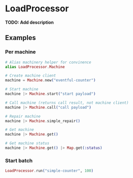 # LoadProcessor

**TODO: Add description**


## Examples

### Per machine

``` elixir
# Alias machinery helper for convinence
alias LoadProcessor.Machine

# Create machine client
machine = Machine.new("eventful-counter")

# Start machine
machine |> Machine.start("start payload")

# Call machine (returns call result, not machine client)
machine |> Machine.call("call payload")

# Repair machine
machine |> Machine.simple_repair()

# Get machine
machine |> Machine.get()

# Get machine status
machine |> Machine.get() |> Map.get(:status)
```

### Start batch

``` elixir
LoadProcessor.run("simple-counter", 100)
```
